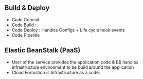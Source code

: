Build & Deploy
---

- Code Commit
- Code Build : 
- Code Deploy : Handles Configs + Life cycle hook events
- Code Pipeline

Elastic BeanStalk (PaaS)
---

- User of the service provides the application code & EB handles infrastructure environment to be build around the application
- Cloud Formation is Infrastructure as a code.
